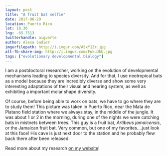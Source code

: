 ```yaml
---
layout: post
title: "A fruit bat selfie"
date: 2017-06-29
location: Puerto Rico 
lat: 18.36
lng: -65.7513
twitterhandle: aigverte
author: Alexa Sadier
imgurfilepath: http://i.imgur.com/ASxY1Zr.jpg
alt-fb-share-img: http://i.imgur.com/FukuJkb.jpg
tags: ["evolutionary developmental biology"]
---
```


	
I am a postdoctoral researcher, working on the evolution of developmental mechanisms leading to species diversity. And for that, I use neotropical bats as a model because they are incredibly diverse and show some very interesting adaptations of their visual and hearing system, as well as exhibiting a important molar shape diversity. 

Of course, before being able to work on bats, we have to go where they are to study them! This picture was taken in Puerto Rico, near the Mata de Platano field station where we always stay, in the middle of the jungle. It was about 1 or 2 in the morning, during one of the nights we were catching bats in mistnets between trees. This guy is a fruit bat, *Artibeus jamaicensis*, or the Jamaican fruit bat. Very common, but one of my favorites....just look at this face! His cave is just next door to the station and he probably flew back there after been released.
	
Read more about my research [on my website](https://alexa.biogeek.land)!